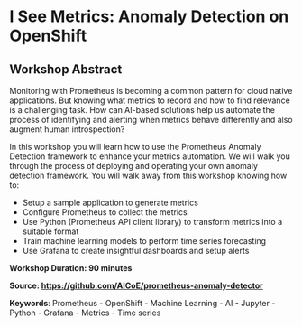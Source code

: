 # I See Metrics: Anomaly Detection on OpenShift

## Workshop Abstract
Monitoring with Prometheus is becoming a common pattern for cloud native applications. But knowing what metrics to record and how to find relevance is a challenging task. How can AI-based solutions help us automate the process of identifying and alerting when metrics behave differently and also augment human introspection?

In this workshop you will learn how to use the Prometheus Anomaly Detection framework to enhance your metrics automation. We will walk you through the process of deploying and operating your own anomaly detection framework. You will walk away from this workshop knowing how to:
* Setup a sample application to generate metrics
* Configure Prometheus to collect the metrics
* Use Python (Prometheus API client library) to transform metrics into a suitable format
* Train machine learning models to perform time series forecasting 
* Use Grafana to create insightful dashboards and setup alerts

**Workshop Duration: 90 minutes**

**Source: https://github.com/AICoE/prometheus-anomaly-detector**

**Keywords**:
    Prometheus
    - OpenShift
    - Machine Learning
    - AI
    - Jupyter
    - Python
    - Grafana
    - Metrics
    - Time series
